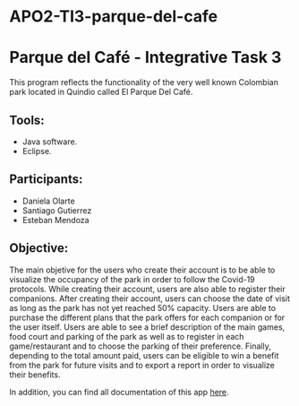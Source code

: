 # APO2-TI3-parque-del-cafe
# Parque del Café - Integrative Task 3

This program reflects the functionality of the very well known Colombian park located in Quindio called El Parque Del Café.

## Tools:
* Java software.
* Eclipse.

## Participants:
* Daniela Olarte
* Santiago Gutierrez
* Esteban Mendoza

## Objective: 

The main objetive for the users who create their account is to be able to visualize the occupancy of the park in order to follow the Covid-19 protocols. While creating their account, users are also able to register their companions. After creating their account, users can choose the date of visit as long as the park has not yet reached 50% capacity. Users are able to purchase the different plans that the park offers for each companion or for the user itself. Users are able to see a brief description of the main games, food court and parking of the park as well as to register in each game/restaurant and to choose the parking of their preference. Finally, depending to the total amount paid, users can be eligible to win a benefit from the park for future visits and to export a report in order to visualize their benefits.

In addition, you can find all documentation of this app [here](https://github.com/danielaolarte123/APO2-TI3-parque-del-cafe/tree/main/docs).
